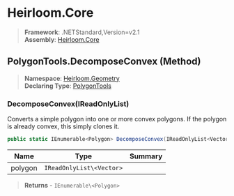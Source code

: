 # Heirloom.Core

> **Framework**: .NETStandard,Version=v2.1  
> **Assembly**: [Heirloom.Core][0]

## PolygonTools.DecomposeConvex (Method)

> **Namespace**: [Heirloom.Geometry][0]  
> **Declaring Type**: [PolygonTools][1]

### DecomposeConvex(IReadOnlyList<Vector>)

Converts a simple polygon into one or more convex polygons. If the polygon is already convex, this simply clones it.

```cs
public static IEnumerable<Polygon> DecomposeConvex(IReadOnlyList<Vector> polygon)
```

| Name    | Type                     | Summary |
|---------|--------------------------|---------|
| polygon | `IReadOnlyList\<Vector>` |         |

> **Returns** - `IEnumerable\<Polygon>`

[0]: ../../../Heirloom.Core.md
[1]: ../PolygonTools.md
